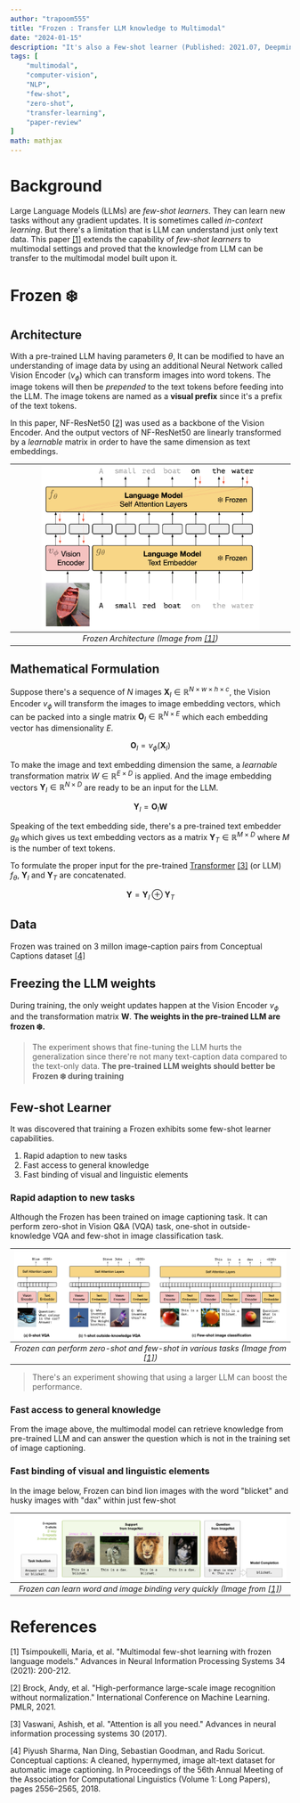 ```yaml
---
author: "trapoom555"
title: "Frozen : Transfer LLM knowledge to Multimodal"
date: "2024-01-15"
description: "It's also a Few-shot learner (Published: 2021.07, Deepmind)"
tags: [
    "multimodal",
    "computer-vision",
    "NLP",
    "few-shot",
    "zero-shot",
    "transfer-learning",
    "paper-review"
]
math: mathjax
---
```


# Background

Large Language Models (LLMs) are *few-shot learners*. They can learn new tasks without any gradient updates. It is sometimes called *in-context learning*. But there's a limitation that is LLM can understand just only text data. This paper [[1]](#1) extends the capability of *few-shot learners* to multimodal settings and proved that the knowledge from LLM can be transfer to the multimodal model built upon it.

# Frozen ❄️

## Architecture

With a pre-trained LLM having parameters $\theta$, It can be modified to have an understanding of image data by using an additional Neural Network called Vision Encoder ($v_\phi$) which can transform images into word tokens. The image tokens will then be *prepended* to the text tokens before feeding into the LLM. The image tokens are named as a **visual prefix** since it's a prefix of the text tokens.

In this paper, NF-ResNet50 [[2]](#2) was used as a backbone of the Vision Encoder. And the output vectors of NF-ResNet50 are linearly transformed by a *learnable* matrix in order to have the same dimension as text embeddings.

| <img src="https://github.com/trapoom555/trapoom555-blog/blob/main/static/images/Frozen/frozen_architecture.png?raw=true" style= "display: block; margin-left: auto; margin-right: auto; width: 80%;"/>|
|:--:| 
| *Frozen Architecture (Image from [[1]](#1))* |


## Mathematical Formulation

Suppose there's a sequence of $N$ images $\boldsymbol X_I \in \mathbb{R}^{N \times w\times h \times c}$, the Vision Encoder $v_\phi$ will transform the images to image embedding vectors, which can be packed into a single matrix $\boldsymbol O_I \in \mathbb{R}^{N \times E}$ which each embedding vector has dimensionality $E$.

$$\boldsymbol O_I = v_\phi \left(\boldsymbol X_I \right)$$

To make the image and text embedding dimension the same, a *learnable* transformation matrix $W \in \mathbb{R}^{E \times D}$ is applied. And the image embedding vectors $\boldsymbol Y_I \in \mathbb{R}^{N\times D}$ are ready to be an input for the LLM.

$$\boldsymbol Y_I = \boldsymbol O_I \boldsymbol W $$

Speaking of the text embedding side, there's a pre-trained text embedder $g_\theta$ which gives us text embedding vectors as a matrix $\boldsymbol Y_T \in \mathbb{R}^{M\times D}$ where $M$ is the number of text tokens.

To formulate the proper input for the pre-trained [Transformer](https://trapoom555.github.io/trapoom555-blog/posts/transformer/) [[3]](#3) (or LLM) $f_\theta$, $\boldsymbol Y_I$ and $\boldsymbol Y_T$ are concatenated.

$$ \boldsymbol Y = \boldsymbol Y_I \oplus \boldsymbol Y_T$$


## Data

Frozen was trained on 3 millon image-caption pairs from Conceptual Captions dataset [[4]](#4)

## Freezing the LLM weights

During training, the only weight updates happen at the Vision Encoder $v_\phi$ and the transformation matrix $\boldsymbol W$. **The weights in the pre-trained LLM are frozen ❄️.**

> The experiment shows that fine-tuning the LLM hurts the generalization since there're not many text-caption data compared to the text-only data. **The pre-trained LLM weights should better be Frozen ❄️ during training**

## Few-shot Learner
It was discovered that training a Frozen exhibits some few-shot learner capabilities.
1. Rapid adaption to new tasks
2. Fast access to general knowledge
3. Fast binding of visual and linguistic elements

### Rapid adaption to new tasks

Although the Frozen has been trained on image captioning task. It can perform zero-shot in Vision Q&A (VQA) task, one-shot in outside-knowledge VQA and few-shot in image classification task.

| <img src="https://github.com/trapoom555/trapoom555-blog/blob/main/static/images/Frozen/few_shot_various_tasks.png?raw=true" style= "display: block; margin-left: auto; margin-right: auto; width: 100%;"/>|
|:--:| 
| *Frozen can perform zero-shot and few-shot in various tasks (Image from [[1]](#1))* |

> There's an experiment showing that using a larger LLM can boost the performance.

### Fast access to general knowledge

From the image above, the multimodal model can retrieve knowledge from pre-trained LLM and can answer the question which is not in the training set of image captioning.

### Fast binding of visual and linguistic elements

In the image below, Frozen can bind lion images with the word "blicket" and husky images with "dax" within just few-shot

| <img src="https://github.com/trapoom555/trapoom555-blog/blob/main/static/images/Frozen/few_shot_binding.png?raw=true" style= "display: block; margin-left: auto; margin-right: auto; width: 100%;"/>|
|:--:| 
| *Frozen can learn word and image binding very quickly (Image from [[1]](#1))* |

# References
<a id="1">[1]</a>
Tsimpoukelli, Maria, et al. "Multimodal few-shot learning with frozen language models." Advances in Neural Information Processing Systems 34 (2021): 200-212.

<a id="2">[2]</a>
Brock, Andy, et al. "High-performance large-scale image recognition without normalization." International Conference on Machine Learning. PMLR, 2021.

<a id="3">[3]</a>
Vaswani, Ashish, et al. "Attention is all you need." Advances in neural information processing systems 30 (2017).

<a id="4">[4]</a>
Piyush Sharma, Nan Ding, Sebastian Goodman, and Radu Soricut. Conceptual captions: A cleaned, hypernymed, image alt-text dataset for automatic image captioning. In Proceedings of the 56th Annual Meeting of the Association for Computational Linguistics (Volume 1: Long Papers), pages 2556–2565, 2018.